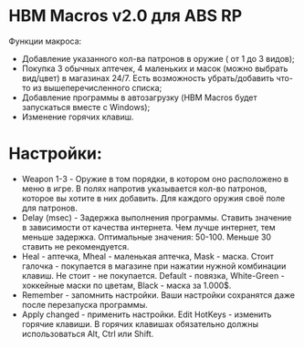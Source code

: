 # HBM Macros v2.0 для ABS RP
Функции макроса:
- Добавление указанного кол-ва патронов в оружие ( от 1 до 3 видов);
- Покупка 3 обычных аптечек, 4 маленьких и масок (можно выбрать вид/цвет) в магазинах 24/7. Есть возможность убрать/добавить что-то из вышеперечисленного списка;
- Добавление программы в автозагрузку (HBM Macros будет запускаться вместе с Windows);
- Изменение горячих клавиш.

# Настройки:
- Weapon 1-3 - Оружие в том порядки, в котором оно расположено в меню в игре.  В полях напротив указывается кол-во патронов, которое вы хотите в них добавить. Для каждого оружия своё поле для патронов.
- Delay (msec) - Задержка выполнения программы. Ставить значение в зависимости от качества интернета. Чем лучше интернет, тем меньше задержка. Оптимальные значения: 50-100. Меньше 30 ставить не рекомендуется.
- Heal - аптечка, Mheal - маленькая аптечка, Mask - маска. Стоит галочка - покупается в магазине при нажатии нужной комбинации клавиш. Не стоит - не покупается. Default - повязка, White-Green - хоккейные маски по цветам, Black - маска за 1.000$.
- Remember - запомнить настройки. Ваши настройки сохранятся даже после перезапуска программы.
- Apply сhanged - применить настройки. Edit HotKeys - изменить горячие клавиши. В горячих клавишах обязательно должны использоваться Alt, Ctrl или Shift.

